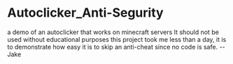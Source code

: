 # Autoclicker_Anti-Segurity
a demo of an autoclicker that works on minecraft servers
 It should not be used without educational purposes
 this project took me less than a day, it is to demonstrate how easy it is to skip an anti-cheat
  since no code is safe.
-- Jake
